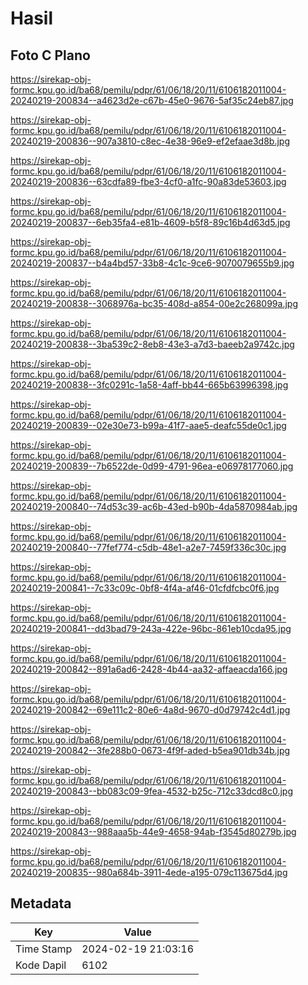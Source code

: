 # Hasil

## Foto C Plano

https://sirekap-obj-formc.kpu.go.id/ba68/pemilu/pdpr/61/06/18/20/11/6106182011004-20240219-200834--a4623d2e-c67b-45e0-9676-5af35c24eb87.jpg

https://sirekap-obj-formc.kpu.go.id/ba68/pemilu/pdpr/61/06/18/20/11/6106182011004-20240219-200836--907a3810-c8ec-4e38-96e9-ef2efaae3d8b.jpg

https://sirekap-obj-formc.kpu.go.id/ba68/pemilu/pdpr/61/06/18/20/11/6106182011004-20240219-200836--63cdfa89-fbe3-4cf0-a1fc-90a83de53603.jpg

https://sirekap-obj-formc.kpu.go.id/ba68/pemilu/pdpr/61/06/18/20/11/6106182011004-20240219-200837--6eb35fa4-e81b-4609-b5f8-89c16b4d63d5.jpg

https://sirekap-obj-formc.kpu.go.id/ba68/pemilu/pdpr/61/06/18/20/11/6106182011004-20240219-200837--b4a4bd57-33b8-4c1c-9ce6-9070079655b9.jpg

https://sirekap-obj-formc.kpu.go.id/ba68/pemilu/pdpr/61/06/18/20/11/6106182011004-20240219-200838--3068976a-bc35-408d-a854-00e2c268099a.jpg

https://sirekap-obj-formc.kpu.go.id/ba68/pemilu/pdpr/61/06/18/20/11/6106182011004-20240219-200838--3ba539c2-8eb8-43e3-a7d3-baeeb2a9742c.jpg

https://sirekap-obj-formc.kpu.go.id/ba68/pemilu/pdpr/61/06/18/20/11/6106182011004-20240219-200838--3fc0291c-1a58-4aff-bb44-665b63996398.jpg

https://sirekap-obj-formc.kpu.go.id/ba68/pemilu/pdpr/61/06/18/20/11/6106182011004-20240219-200839--02e30e73-b99a-41f7-aae5-deafc55de0c1.jpg

https://sirekap-obj-formc.kpu.go.id/ba68/pemilu/pdpr/61/06/18/20/11/6106182011004-20240219-200839--7b6522de-0d99-4791-96ea-e06978177060.jpg

https://sirekap-obj-formc.kpu.go.id/ba68/pemilu/pdpr/61/06/18/20/11/6106182011004-20240219-200840--74d53c39-ac6b-43ed-b90b-4da5870984ab.jpg

https://sirekap-obj-formc.kpu.go.id/ba68/pemilu/pdpr/61/06/18/20/11/6106182011004-20240219-200840--77fef774-c5db-48e1-a2e7-7459f336c30c.jpg

https://sirekap-obj-formc.kpu.go.id/ba68/pemilu/pdpr/61/06/18/20/11/6106182011004-20240219-200841--7c33c09c-0bf8-4f4a-af46-01cfdfcbc0f6.jpg

https://sirekap-obj-formc.kpu.go.id/ba68/pemilu/pdpr/61/06/18/20/11/6106182011004-20240219-200841--dd3bad79-243a-422e-96bc-861eb10cda95.jpg

https://sirekap-obj-formc.kpu.go.id/ba68/pemilu/pdpr/61/06/18/20/11/6106182011004-20240219-200842--891a6ad6-2428-4b44-aa32-affaeacda166.jpg

https://sirekap-obj-formc.kpu.go.id/ba68/pemilu/pdpr/61/06/18/20/11/6106182011004-20240219-200842--69e111c2-80e6-4a8d-9670-d0d79742c4d1.jpg

https://sirekap-obj-formc.kpu.go.id/ba68/pemilu/pdpr/61/06/18/20/11/6106182011004-20240219-200842--3fe288b0-0673-4f9f-aded-b5ea901db34b.jpg

https://sirekap-obj-formc.kpu.go.id/ba68/pemilu/pdpr/61/06/18/20/11/6106182011004-20240219-200843--bb083c09-9fea-4532-b25c-712c33dcd8c0.jpg

https://sirekap-obj-formc.kpu.go.id/ba68/pemilu/pdpr/61/06/18/20/11/6106182011004-20240219-200843--988aaa5b-44e9-4658-94ab-f3545d80279b.jpg

https://sirekap-obj-formc.kpu.go.id/ba68/pemilu/pdpr/61/06/18/20/11/6106182011004-20240219-200835--980a684b-3911-4ede-a195-079c113675d4.jpg


## Metadata

| Key        | Value               |
| ---------- | ------------------- |
| Time Stamp | 2024-02-19 21:03:16 |
| Kode Dapil | 6102                |



